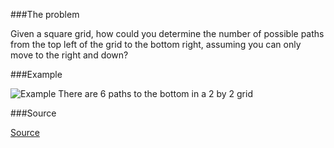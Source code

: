###The problem

Given a square grid, how could you determine the number of possible paths from the top left of the grid to the bottom right, assuming you can only move to the right and down?

###Example

![Example](https://projecteuler.net/project/images/p015.gif)
There are 6 paths to the bottom in a 2 by 2 grid

###Source

[Source](https://projecteuler.net/problem=15)
